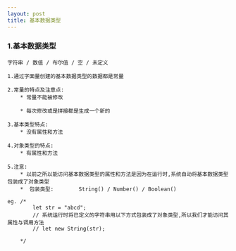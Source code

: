 ```yaml
---
layout: post
title: 基本数据类型
---
```


### 1.基本数据类型 ###

	字符串 / 数值 / 布尔值 / 空 / 未定义
	
	1.通过字面量创建的基本数据类型的数据都是常量
	
	2.常量的特点及注意点:
		* 常量不能被修改
		
		* 每次修改或是拼接都是生成一个新的
	
	3.基本类型特点:
		* 没有属性和方法
	
	4.对象类型的特点:
		* 有属性和方法
	
	5.注意:
		* 以前之所以能访问基本数据类型的属性和方法是因为在运行时,系统自动将基本数据类型包装成了对象类型
		*  包装类型:		String() / Number() / Boolean()
		
	eg. /*
			let str = "abcd";
			// 系统运行时将已定义的字符串用以下方式包装成了对象类型,所以我们才能访问其属性与调用方法
			// let new String(str);
	
		*/